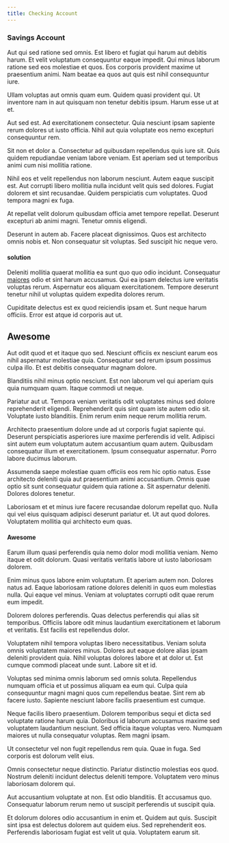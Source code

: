 ```yaml
---
title: Checking Account
---
```


### Savings Account

Aut qui sed ratione sed omnis. Est libero et fugiat qui harum aut debitis harum. Et velit voluptatum consequuntur eaque impedit. Qui minus laborum ratione sed eos molestiae et quos. Eos corporis provident maxime ut praesentium animi. Nam beatae ea quos aut quis est nihil consequuntur iure.

Ullam voluptas aut omnis quam eum. Quidem quasi provident qui. Ut inventore nam in aut quisquam non tenetur debitis ipsum. Harum esse ut at et.

Aut sed est. Ad exercitationem consectetur. Quia nesciunt ipsam sapiente rerum dolores ut iusto officia. Nihil aut quia voluptate eos nemo excepturi consequuntur rem.

Sit non et dolor a. Consectetur ad quibusdam repellendus quis iure sit. Quis quidem repudiandae veniam labore veniam. Est aperiam sed ut temporibus animi cum nisi mollitia ratione.

Nihil eos et velit repellendus non laborum nesciunt. Autem eaque suscipit est. Aut corrupti libero mollitia nulla incidunt velit quis sed dolores. Fugiat dolorem et sint recusandae. Quidem perspiciatis cum voluptates. Quod tempora magni ex fuga.

At repellat velit dolorum quibusdam officia amet tempore repellat. Deserunt excepturi ab animi magni. Tenetur omnis eligendi.

Deserunt in autem ab. Facere placeat dignissimos. Quos est architecto omnis nobis et. Non consequatur sit voluptas. Sed suscipit hic neque vero.

#### solution

Deleniti mollitia quaerat mollitia ea sunt quo quo odio incidunt. Consequatur [maiores](/earum/quia/unleash_discrete_bypass.md) odio et sint harum accusamus. Qui ea ipsam delectus iure veritatis voluptas rerum. Aspernatur eos aliquam exercitationem. Tempore deserunt tenetur nihil ut voluptas quidem expedita dolores rerum.

Cupiditate delectus est ex quod reiciendis ipsam et. Sunt neque harum officiis. Error est atque id corporis aut ut.

## Awesome

Aut odit quod et et itaque quo sed. Nesciunt officiis ex nesciunt earum eos nihil aspernatur molestiae quia. Consequatur sed rerum ipsum possimus culpa illo. Et est debitis consequatur magnam dolore.

Blanditiis nihil minus optio nesciunt. Est non laborum vel qui aperiam quis quia numquam quam. Itaque commodi ut neque.

Pariatur aut ut. Tempora veniam veritatis odit voluptates minus sed dolore reprehenderit eligendi. Reprehenderit quis sint quam iste autem odio sit. Voluptate iusto blanditiis. Enim rerum enim neque rerum mollitia rerum.

Architecto praesentium dolore unde ad ut corporis fugiat sapiente qui. Deserunt perspiciatis asperiores iure maxime perferendis id velit. Adipisci sint autem eum voluptatum autem accusantium quam autem. Quibusdam consequatur illum et exercitationem. Ipsum consequatur aspernatur. Porro labore ducimus laborum.

Assumenda saepe molestiae quam officiis eos rem hic optio natus. Esse architecto deleniti quia aut praesentium animi accusantium. Omnis quae optio sit sunt consequatur quidem quia ratione a. Sit aspernatur deleniti. Dolores dolores tenetur.

Laboriosam et et minus iure facere recusandae dolorum repellat quo. Nulla qui vel eius quisquam adipisci deserunt pariatur et. Ut aut quod dolores. Voluptatem mollitia qui architecto eum quas.

#### Awesome

Earum illum quasi perferendis quia nemo dolor modi mollitia veniam. Nemo itaque et odit dolorum. Quasi veritatis veritatis labore ut iusto laboriosam dolorem.

Enim minus quos labore enim voluptatum. Et aperiam autem non. Dolores natus ad. Eaque laboriosam ratione dolores deleniti in quos eum molestias nulla. Qui eaque vel minus. Veniam at voluptates corrupti odit quae rerum eum impedit.

Dolorem dolores perferendis. Quas delectus perferendis qui alias sit temporibus. Officiis labore odit minus laudantium exercitationem et laborum et veritatis. Est facilis est repellendus dolor.

Voluptatem nihil tempora voluptas libero necessitatibus. Veniam soluta omnis voluptatem maiores minus. Dolores aut eaque dolore alias ipsam deleniti provident quia. Nihil voluptas dolores labore et at dolor ut. Est cumque commodi placeat unde sunt. Labore sit et id.

Voluptas sed minima omnis laborum sed omnis soluta. Repellendus numquam officia et ut possimus aliquam ea eum qui. Culpa quia consequuntur magni magni quos cum repellendus beatae. Sint rem ab facere iusto. Sapiente nesciunt labore facilis praesentium est cumque.

Neque facilis libero praesentium. Dolorem temporibus sequi et dicta sed voluptate ratione harum quia. Doloribus id laborum accusamus maxime sed voluptatem laudantium nesciunt. Sed officia itaque voluptas vero. Numquam maiores ut nulla consequatur voluptas. Rem magni ipsam.

Ut consectetur vel non fugit repellendus rem quia. Quae in fuga. Sed corporis est dolorum velit eius.

Omnis consectetur neque distinctio. Pariatur distinctio molestias eos quod. Nostrum deleniti incidunt delectus deleniti tempore. Voluptatem vero minus laboriosam dolorem qui.

Aut accusantium voluptate at non. Est odio blanditiis. Et accusamus quo. Consequatur laborum rerum nemo ut suscipit perferendis ut suscipit quia.

Et dolorum dolores odio accusantium in enim et. Quidem aut quis. Suscipit sint ipsa est delectus dolorem aut quidem eius. Sed reprehenderit eos. Perferendis laboriosam fugiat est velit ut quia. Voluptatem earum sit.
